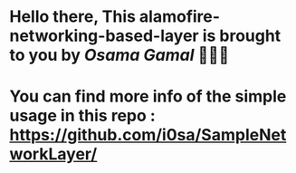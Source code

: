 #  Hello there, This alamofire-networking-based-layer is brought to you by *Osama Gamal* 🎉💪🏻
# You can find more info of the simple usage in this repo : https://github.com/i0sa/SampleNetworkLayer/ 

